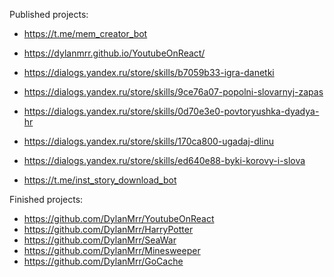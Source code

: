 Published projects:
- https://t.me/mem_creator_bot
- https://dylanmrr.github.io/YoutubeOnReact/
- https://dialogs.yandex.ru/store/skills/b7059b33-igra-danetki
- https://dialogs.yandex.ru/store/skills/9ce76a07-popolni-slovarnyj-zapas
- https://dialogs.yandex.ru/store/skills/0d70e3e0-povtoryushka-dyadya-hr
- https://dialogs.yandex.ru/store/skills/170ca800-ugadaj-dlinu
- https://dialogs.yandex.ru/store/skills/ed640e88-byki-korovy-i-slova

- https://t.me/inst_story_download_bot

Finished projects:
- https://github.com/DylanMrr/YoutubeOnReact
- https://github.com/DylanMrr/HarryPotter
- https://github.com/DylanMrr/SeaWar
- https://github.com/DylanMrr/Minesweeper
- https://github.com/DylanMrr/GoCache
